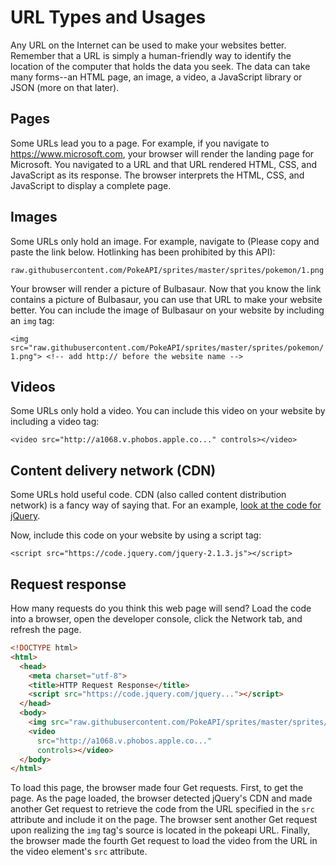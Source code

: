 # URL Types and Usages

Any URL on the Internet can be used to make your websites better. Remember that a URL is simply a human-friendly way to identify the location of the computer that holds the data you seek. The data can take many forms--an HTML page, an image, a video, a JavaScript library or JSON (more on that later).

## Pages

Some URLs lead you to a page. For example, if you navigate to  <https://www.microsoft.com>, your browser will render the landing page for Microsoft. You navigated to a URL and that URL rendered HTML, CSS, and JavaScript as its response. The browser interprets the HTML, CSS, and JavaScript to display a complete page.

## Images

Some URLs only hold an image. For example, navigate to (Please copy and paste the link below. Hotlinking has been prohibited by this API):

`raw.githubusercontent.com/PokeAPI/sprites/master/sprites/pokemon/1.png`

Your browser will render a picture of Bulbasaur. Now that you know the link contains a picture of Bulbasaur, you can use that URL to make your website better. You can include the image of Bulbasaur on your website by including an `img` tag:

`<img src="raw.githubusercontent.com/PokeAPI/sprites/master/sprites/pokemon/1.png"> <!-- add http:// before the website name -->`

## Videos

Some URLs only hold a video. You can include this video on your website by including a video tag:

`<video src="http://a1068.v.phobos.apple.co..." controls></video>`

## Content delivery network (CDN)

Some URLs hold useful code. CDN (also called content distribution network) is a fancy way of saying that. For an example, [look at the code for jQuery](https://code.jquery.com/jquery-2.1.3.js).

Now, include this code on your website by using a script tag:

`<script src="https://code.jquery.com/jquery-2.1.3.js"></script>`

## Request response

How many requests do you think this web page will send? Load the code into a browser, open the developer console, click the Network tab, and refresh the page.

``` html
<!DOCTYPE html>
<html>
  <head>
    <meta charset="utf-8">
    <title>HTTP Request Response</title>
    <script src="https://code.jquery.com/jquery..."></script>
  </head>
  <body>
    <img src="raw.githubusercontent.com/PokeAPI/sprites/master/sprites/pokemon/1.png" alt="bulbasaur"><!-- add http:// before the website name -->
    <video
      src="http://a1068.v.phobos.apple.co..."
      controls></video>
  </body>
</html>
```

To load this page, the browser made four Get requests. First, to get the page. As the page loaded, the browser detected jQuery's CDN and made another Get request to retrieve the code from the URL specified in the `src` attribute and include it on the page. The browser sent another Get request upon realizing the `img` tag's source is located in the pokeapi URL. Finally, the browser made the fourth Get request to load the video from the URL in the video element's `src` attribute.
